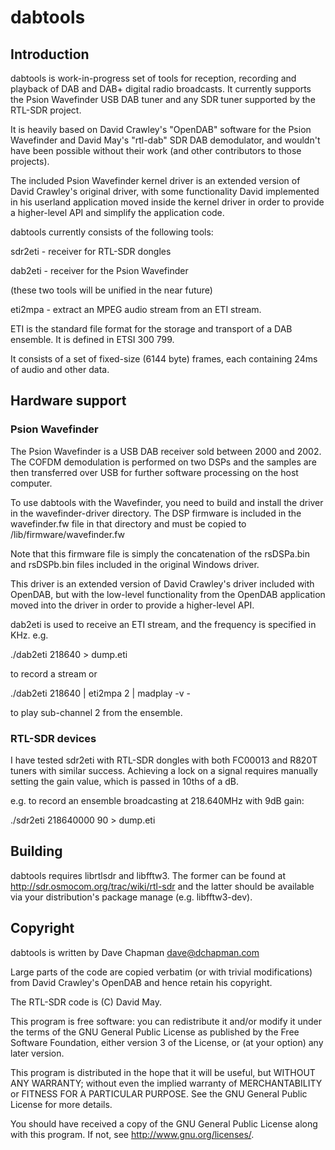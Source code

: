 # dabtools

## Introduction

dabtools is work-in-progress set of tools for reception, recording and
playback of DAB and DAB+ digital radio broadcasts. It currently
supports the Psion Wavefinder USB DAB tuner and any SDR tuner
supported by the RTL-SDR project.

It is heavily based on David Crawley's "OpenDAB" software for the
Psion Wavefinder and David May's "rtl-dab" SDR DAB demodulator, and
wouldn't have been possible without their work (and other contributors
to those projects).

The included Psion Wavefinder kernel driver is an extended version of
David Crawley's original driver, with some functionality David
implemented in his userland application moved inside the kernel driver
in order to provide a higher-level API and simplify the application
code.


dabtools currently consists of the following tools:

sdr2eti - receiver for RTL-SDR dongles

dab2eti - receiver for the Psion Wavefinder

(these two tools will be unified in the near future)

eti2mpa - extract an MPEG audio stream from an ETI stream.

ETI is the standard file format for the storage and transport of a DAB
ensemble.  It is defined in ETSI 300 799.

It consists of a set of fixed-size (6144 byte) frames, each containing
24ms of audio and other data.

## Hardware support

### Psion Wavefinder

The Psion Wavefinder is a USB DAB receiver sold between 2000 and 2002.
The COFDM demodulation is performed on two DSPs and the samples are
then transferred over USB for further software processing on the host
computer.

To use dabtools with the Wavefinder, you need to build and install the
driver in the wavefinder-driver directory.  The DSP firmware is
included in the wavefinder.fw file in that directory and must be
copied to /lib/firmware/wavefinder.fw

Note that this firmware file is simply the concatenation of the
rsDSPa.bin and rsDSPb.bin files included in the original Windows
driver.

This driver is an extended version of David Crawley's driver included
with OpenDAB, but with the low-level functionality from the OpenDAB
application moved into the driver in order to provide a higher-level
API.

dab2eti is used to receive an ETI stream, and the frequency is
specified in KHz.  e.g.

./dab2eti 218640 > dump.eti

to record a stream or

./dab2eti 218640 | eti2mpa 2 | madplay -v -

to play sub-channel 2 from the ensemble.


### RTL-SDR devices

I have tested sdr2eti with RTL-SDR dongles with both FC00013 and R820T
tuners with similar success.  Achieving a lock on a signal requires
manually setting the gain value, which is passed in 10ths of a dB.

e.g. to record an ensemble broadcasting at 218.640MHz with 9dB gain:

./sdr2eti 218640000 90 > dump.eti


## Building

dabtools requires librtlsdr and libfftw3.  The former can be found at
http://sdr.osmocom.org/trac/wiki/rtl-sdr and the latter should be
available via your distribution's package manage (e.g. libfftw3-dev).



## Copyright

dabtools is written by Dave Chapman <dave@dchapman.com> 

Large parts of the code are copied verbatim (or with trivial
modifications) from David Crawley's OpenDAB and hence retain his
copyright.

The RTL-SDR code is (C) David May.

This program is free software: you can redistribute it and/or modify
it under the terms of the GNU General Public License as published by
the Free Software Foundation, either version 3 of the License, or (at
your option) any later version.

This program is distributed in the hope that it will be useful, but
WITHOUT ANY WARRANTY; without even the implied warranty of
MERCHANTABILITY or FITNESS FOR A PARTICULAR PURPOSE.  See the GNU
General Public License for more details.

You should have received a copy of the GNU General Public License
along with this program.  If not, see <http://www.gnu.org/licenses/>.

